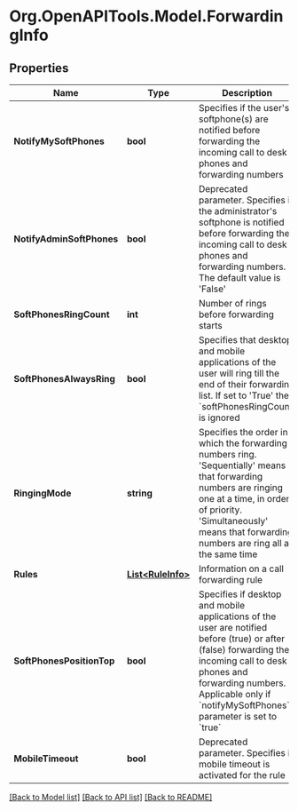 
# Org.OpenAPITools.Model.ForwardingInfo

## Properties

Name | Type | Description | Notes
------------ | ------------- | ------------- | -------------
**NotifyMySoftPhones** | **bool** | Specifies if the user&#39;s softphone(s) are notified before forwarding the incoming call to desk phones and forwarding numbers | [optional] 
**NotifyAdminSoftPhones** | **bool** | Deprecated parameter. Specifies if the administrator&#39;s softphone is notified before forwarding the incoming call to desk phones and forwarding numbers. The default value is &#39;False&#39; | [optional] 
**SoftPhonesRingCount** | **int** | Number of rings before forwarding starts | [optional] 
**SoftPhonesAlwaysRing** | **bool** | Specifies that desktop and mobile applications of the user will ring till the end of their forwarding list. If set to &#39;True&#39; then &#x60;softPhonesRingCount&#x60; is ignored | [optional] [default to true]
**RingingMode** | **string** | Specifies the order in which the forwarding numbers ring. &#39;Sequentially&#39; means that forwarding numbers are ringing one at a time, in order of priority. &#39;Simultaneously&#39; means that forwarding numbers are ring all at the same time | [optional] 
**Rules** | [**List&lt;RuleInfo&gt;**](RuleInfo.md) | Information on a call forwarding rule | [optional] 
**SoftPhonesPositionTop** | **bool** | Specifies if desktop and mobile applications of the user are notified before (true) or after (false) forwarding the incoming call to desk phones and forwarding numbers. Applicable only if &#x60;notifyMySoftPhones&#x60; parameter is set to &#x60;true&#x60; | [optional] 
**MobileTimeout** | **bool** | Deprecated parameter. Specifies if mobile timeout is activated for the rule | [optional] 

[[Back to Model list]](../README.md#documentation-for-models)
[[Back to API list]](../README.md#documentation-for-api-endpoints)
[[Back to README]](../README.md)

